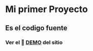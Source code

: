 # Mi primer Proyecto

## Es el codigo fuente

### Ver el 🚀 [DEMO](https://ayelents.github.io/jay_tattoos_seoane/) del sitio

